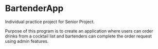 # BartenderApp

Individual practice project for Senior Project.

Purpose of this program is to create an application
where users can order drinks from a cocktail list and bartenders 
can complete the order request using admin features.
